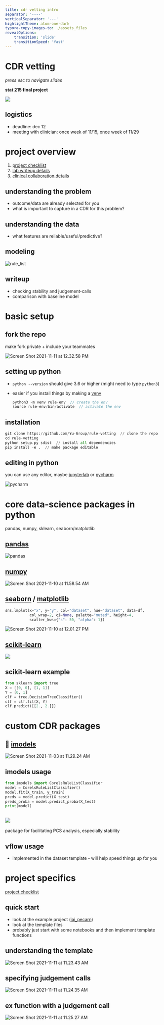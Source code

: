 ```yaml
---
title: cdr vetting intro
separator: '----'
verticalSeparator: '---'
highlightTheme: atom-one-dark
typora-copy-images-to: ./assets_files
revealOptions:
    transition: 'slide'
	transitionSpeed: 'fast'
---
```


<h1> CDR vetting </h1>

*press esc to navigate slides*

**stat 215 final project**

[![](assets_files/GitHub-Mark-64px.png)](https://github.com/Yu-Group/rule-vetting)



## logistics

- deadline: dec 12
- meeting with clinician: once week of 11/15, once week of 11/29



# project overview

1. [project checklist](https://github.com/Yu-Group/rule-vetting#contributing-checklist)
2. [lab writeup details](https://github.com/Yu-Group/rule-vetting/blob/master/docs/lab_writeup.md)
3. [clinical collaboration details](https://github.com/Yu-Group/rule-vetting/blob/master/docs/collaborating_for_data_scientists.md)

## understanding the problem

- outcome/data are already selected for you
- what is important to capture in a CDR for this problem?

## understanding the data

- what features are reliable/useful/predictive?

## modeling

![rule_list](assets_files/rule_list.png)

## writeup

- checking stability and judgement-calls
- comparison with baseline model



# basic setup

## fork the repo

make fork private + include your teammates

![Screen Shot 2021-11-11 at 12.32.58 PM](assets_files/Screen%20Shot%202021-11-11%20at%2012.32.58%20PM.png)

## setting up python

- `python --version` should give 3.6 or higher (might need to type `python3`)

- easier if you install things by making a [venv](https://docs.python.org/3/tutorial/venv.html)

  ```C
  python3 -m venv rule-env  // create the env
  source rule-env/bin/activate  // activate the env
  ```

## installation

```python
git clone https://github.com/Yu-Group/rule-vetting  // clone the repo
cd rule-vetting
python setup.py sdist  // install all dependencies
pip install -e .  // make package editable
```

## editing in python

you can use any editor, maybe [jupyterlab](https://jupyterlab.readthedocs.io/en/stable/) or [pycharm](https://www.jetbrains.com/pycharm/)

![pycharm](assets_files/pycharm.png)

# core data-science packages in python

pandas, numpy, sklearn, seaborn/matplotlib

## [pandas](https://pandas.pydata.org/)

![pandas](assets_files/pandas.png)



## [numpy](https://numpy.org/)

![Screen Shot 2021-11-10 at 11.58.54 AM](assets_files/Screen%20Shot%202021-11-10%20at%2011.58.54%20AM.png)

## [seaborn](https://seaborn.pydata.org/) / [matplotlib](https://matplotlib.org/)

```python
sns.lmplot(x="x", y="y", col="dataset", hue="dataset", data=df,
           col_wrap=2, ci=None, palette="muted", height=4,
           scatter_kws={"s": 50, "alpha": 1})
```



![Screen Shot 2021-11-10 at 12.01.27 PM](assets_files/Screen%20Shot%202021-11-10%20at%2012.01.27%20PM.png)



## [scikit-learn](https://scikit-learn.org/stable/index.html)

![](https://scikit-learn.org/stable/_static/ml_map.png)



## scikit-learn example

```python
from sklearn import tree
X = [[0, 0], [1, 1]]
Y = [0, 1]
clf = tree.DecisionTreeClassifier()
clf = clf.fit(X, Y)
clf.predict([[2., 2.]])
```

# custom CDR packages

## 🔎 [imodels](https://github.com/csinva/imodels)

![Screen Shot 2021-11-03 at 11.29.24 AM](assets_files/Screen%20Shot%202021-11-03%20at%2011.29.24%20AM.png)



## imodels usage

```python
from imodels import CorelsRuleListClassifier
model = CorelsRuleListClassifier()
model.fit(X_train, y_train)
preds = model.predict(X_test)
preds_proba = model.predict_proba(X_test)
print(model)
```



## ![](https://camo.githubusercontent.com/877680cfefd1fb7cb3c240b9aca3f4cade12972550236807b2d103ba281cb3eb/68747470733a2f2f79752d67726f75702e6769746875622e696f2f76657269646963616c2d666c6f772f6c6f676f5f76666c6f775f73747261696768742e6a7067)

package for facilitating PCS analysis, especially stability

## vflow usage

- implemented in the dataset template - will help speed things up for you

# project specifics

[project checklist](https://github.com/Yu-Group/rule-vetting#contributing-checklist)



## quick start

- look at the example project ([iai_pecarn](https://github.com/Yu-Group/rule-vetting/tree/master/rulevetting/projects/iai_pecarn))
- look at the template files
- probably just start with some notebooks and then implement template functions



## understanding the template

![Screen Shot 2021-11-11 at 11.23.43 AM](assets_files/Screen%20Shot%202021-11-11%20at%2011.23.43%20AM.png)

## specifying judgement calls

![Screen Shot 2021-11-11 at 11.24.35 AM](assets_files/Screen%20Shot%202021-11-11%20at%2011.24.35%20AM.png)



## ex function with a judgement call

![Screen Shot 2021-11-11 at 11.25.27 AM](assets_files/Screen%20Shot%202021-11-11%20at%2011.25.27%20AM.png)
